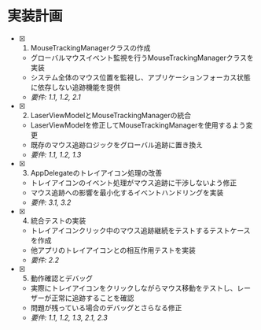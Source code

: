# 実装計画

- [x] 1. MouseTrackingManagerクラスの作成
  - グローバルマウスイベント監視を行うMouseTrackingManagerクラスを実装
  - システム全体のマウス位置を監視し、アプリケーションフォーカス状態に依存しない追跡機能を提供
  - _要件: 1.1, 1.2, 2.1_

- [x] 2. LaserViewModelとMouseTrackingManagerの統合
  - LaserViewModelを修正してMouseTrackingManagerを使用するよう変更
  - 既存のマウス追跡ロジックをグローバル追跡に置き換え
  - _要件: 1.1, 1.2, 1.3_

- [x] 3. AppDelegateのトレイアイコン処理の改善
  - トレイアイコンのイベント処理がマウス追跡に干渉しないよう修正
  - マウス追跡への影響を最小化するイベントハンドリングを実装
  - _要件: 3.1, 3.2_

- [x] 4. 統合テストの実装
  - トレイアイコンクリック中のマウス追跡継続をテストするテストケースを作成
  - 他アプリのトレイアイコンとの相互作用テストを実装
  - _要件: 2.2_

- [x] 5. 動作確認とデバッグ
  - 実際にトレイアイコンをクリックしながらマウス移動をテストし、レーザーが正常に追跡することを確認
  - 問題が残っている場合のデバッグとさらなる修正
  - _要件: 1.1, 1.2, 1.3, 2.1, 2.3_